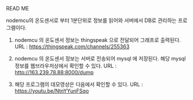 READ ME 

nodemcu의 온도센서로 부터 1분단위로 정보를 읽어와 서버에서 DB로 관리하는 프로그램이다.

1. nodemcu 의 온도센서 정보는 thingspeak 으로 전달되어 그래프로 출력된다.
URL : https://thingspeak.com/channels/255363

2. nodemcu 의 온도센서 정보는 서버로 전송되어 mysql 에 저장된다. 해당 mysql 정보를 웹브라우저상에서 확인할 수 있다.
URL : http://163.239.78.88:8000/dump

3. 해당 프로그램의 데모영상은 다음에서 확인할 수 있다.
URL :  https://youtu.be/NtnYYunFSqo 
